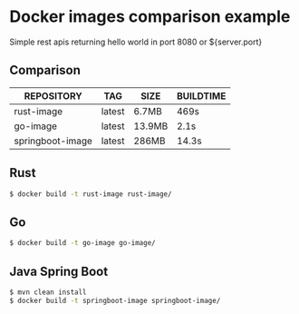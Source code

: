 # Docker images comparison example

Simple rest apis returning hello world in port 8080 or ${server.port}

## Comparison

| REPOSITORY       | TAG    | SIZE   | BUILDTIME |
| ---------------- | ------ | ------ | --------- |
| rust-image       | latest | 6.7MB  | 469s      |
| go-image         | latest | 13.9MB | 2.1s      |
| springboot-image | latest | 286MB  | 14.3s     |

## Rust

```bash
$ docker build -t rust-image rust-image/
```

## Go

```bash
$ docker build -t go-image go-image/
```

## Java Spring Boot

```bash
$ mvn clean install
$ docker build -t springboot-image springboot-image/
```
